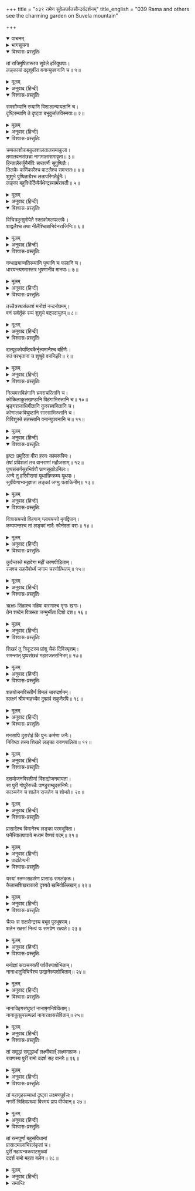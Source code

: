 +++
title = "०३९ रामेण सुवेलपर्वतसौन्दर्यदर्शनम्"
title_english = "039 Rama and others see the charming garden on Suvela mountain"

+++
<details open><summary>वाचनम्</summary>

<div class="audioEmbed"  caption="श्रीराम-हरिसीताराममूर्ति-घनपाठिभ्यां वचनम्" src="https://archive.org/download/Ramayana-recitation-Sriram-harisItArAmamUrti-Ghanapaati-v2/Kanda_6/Kanda_6_YK-039-Rama_and_others_see_the_charming_garden_on_Suvela_mountain_0.mp3"></div>
</details>



<details><summary>भागसूचना</summary>

39. वानरोंसहित श्रीरामका सुवेल-शिखरसे लङ्कापुरीका निरीक्षण करना
</details>

<details open><summary>विश्वास-प्रस्तुतिः</summary>

तां रात्रिमुषितास्तत्र सुवेले हरियूथपाः।  
लङ्कायां ददृशुर्वीरा वनान्युपवनानि च॥ १॥
</details>

<details><summary>मूलम्</summary>

तां रात्रिमुषितास्तत्र सुवेले हरियूथपाः।  
लङ्कायां ददृशुर्वीरा वनान्युपवनानि च॥ १॥
</details>

<details><summary>अनुवाद (हिन्दी)</summary>

वानर-यूथपतियोंने वह रात उस सुवेल पर्वतपर ही बितायी और वहाँसे उन वीरोंने लङ्काके वन और उपवन भी देखे॥ १॥
</details>

<details open><summary>विश्वास-प्रस्तुतिः</summary>

समसौम्यानि रम्याणि विशालान्यायतानि च।  
दृष्टिरम्याणि ते दृष्ट्वा बभूवुर्जातविस्मयाः॥ २॥
</details>

<details><summary>मूलम्</summary>

समसौम्यानि रम्याणि विशालान्यायतानि च।  
दृष्टिरम्याणि ते दृष्ट्वा बभूवुर्जातविस्मयाः॥ २॥
</details>

<details><summary>अनुवाद (हिन्दी)</summary>

वे बड़े ही चौरस, शान्त, सुन्दर, विशाल और विस्तृत थे तथा देखनेमें अत्यन्त रमणीय जान पड़ते थे। उन्हें देखकर उन सब वानरोंको बड़ा विस्मय हुआ॥ २॥
</details>

<details open><summary>विश्वास-प्रस्तुतिः</summary>

चम्पकाशोकबकुलशालतालसमाकुला।  
तमालवनसंछन्ना नागमालासमावृता॥ ३॥  
हिन्तालैरर्जुनैर्नीपैः सप्तपर्णैः सुपुष्पितैः।  
तिलकैः कर्णिकारैश्च पाटलैश्च समन्ततः॥ ४॥  
शुशुभे पुष्पिताग्रैश्च लतापरिगतैर्द्रुमैः।  
लङ्का बहुविधैर्दिव्यैर्यथेन्द्रस्यामरावती॥ ५॥
</details>

<details><summary>मूलम्</summary>

चम्पकाशोकबकुलशालतालसमाकुला।  
तमालवनसंछन्ना नागमालासमावृता॥ ३॥  
हिन्तालैरर्जुनैर्नीपैः सप्तपर्णैः सुपुष्पितैः।  
तिलकैः कर्णिकारैश्च पाटलैश्च समन्ततः॥ ४॥  
शुशुभे पुष्पिताग्रैश्च लतापरिगतैर्द्रुमैः।  
लङ्का बहुविधैर्दिव्यैर्यथेन्द्रस्यामरावती॥ ५॥
</details>

<details><summary>अनुवाद (हिन्दी)</summary>

चम्पा, अशोक, बकुल, शाल और ताल-वृक्षोंसे व्याप्त, तमाल-वनसे आच्छादित और नागकेसरोंसे आवृत लङ्कापुरी हिंताल, अर्जुन, नीप (कदम्ब), खिले हुए छितवन, तिलक,कनेर तथा पाटल आदि नाना प्रकारके दिव्य वृक्षोंसे जिनके अग्रभाग फूलोंके भारसे लदे थे तथा जिनपर लताबल्लरियाँ फैली हुई थीं, इन्द्रकी अमरावतीके समान शोभा पाती थी॥ ३—५॥
</details>

<details open><summary>विश्वास-प्रस्तुतिः</summary>

विचित्रकुसुमोपेतै रक्तकोमलपल्लवैः।  
शाद्वलैश्च तथा नीलैश्चित्राभिर्वनराजिभिः॥ ६॥
</details>

<details><summary>मूलम्</summary>

विचित्रकुसुमोपेतै रक्तकोमलपल्लवैः।  
शाद्वलैश्च तथा नीलैश्चित्राभिर्वनराजिभिः॥ ६॥
</details>

<details><summary>अनुवाद (हिन्दी)</summary>

विचित्र फूलोंसे युक्त लाल कोमल पल्लवों, हरी-हरी घासों तथा विचित्र वनश्रेणियोंसे भी उस पुरीकी बड़ी शोभा हो रही थी॥ ६॥
</details>

<details open><summary>विश्वास-प्रस्तुतिः</summary>

गन्धाढ्यान्यतिरम्याणि पुष्पाणि च फलानि च।  
धारयन्त्यगमास्तत्र भूषणानीव मानवाः॥ ७॥
</details>

<details><summary>मूलम्</summary>

गन्धाढ्यान्यतिरम्याणि पुष्पाणि च फलानि च।  
धारयन्त्यगमास्तत्र भूषणानीव मानवाः॥ ७॥
</details>

<details><summary>अनुवाद (हिन्दी)</summary>

जैसे मनुष्य आभूषण धारण करते हैं, उसी प्रकार वहाँके वृक्ष सुगन्धित फूल और अत्यन्त रमणीय फल धारण करते थे॥ ७॥
</details>

<details open><summary>विश्वास-प्रस्तुतिः</summary>

तच्चैत्ररथसंकाशं मनोज्ञं नन्दनोपमम्।  
वनं सर्वर्तुकं रम्यं शुशुभे षट्पदायुतम्॥ ८॥
</details>

<details><summary>मूलम्</summary>

तच्चैत्ररथसंकाशं मनोज्ञं नन्दनोपमम्।  
वनं सर्वर्तुकं रम्यं शुशुभे षट्पदायुतम्॥ ८॥
</details>

<details><summary>अनुवाद (हिन्दी)</summary>

चैत्ररथ और नन्दनवनके समान वहाँका मनोहर वन सभी ऋतुओंमें भ्रमरोंसे व्याप्त हो रमणीय शोभा धारण करता था॥ ८॥
</details>

<details open><summary>विश्वास-प्रस्तुतिः</summary>

दात्यूहकोयष्टिबकैर्नृत्यमानैश्च बर्हिणैः।  
रुतं परभृतानां च शुश्रुवे वननिर्झरे॥ ९॥
</details>

<details><summary>मूलम्</summary>

दात्यूहकोयष्टिबकैर्नृत्यमानैश्च बर्हिणैः।  
रुतं परभृतानां च शुश्रुवे वननिर्झरे॥ ९॥
</details>

<details><summary>अनुवाद (हिन्दी)</summary>

दात्यूह, कोयष्टि, बक और नाचते हुए मोर उस वनको सुशोभित करते थे। वनमें झरनोंके आसपास कोकिलकी कूक सुनायी पड़ती थी॥ ९॥
</details>

<details open><summary>विश्वास-प्रस्तुतिः</summary>

नित्यमत्तविहंगानि भ्रमराचरितानि च।  
कोकिलाकुलखण्डानि विहंगाभिरुतानि च॥ १०॥  
भृङ्गराजाधिगीतानि कुररस्वनितानि च।  
कोणालकविघुष्टानि सारसाभिरुतानि च।  
विविशुस्ते ततस्तानि वनान्युपवनानि च॥ ११॥
</details>

<details><summary>मूलम्</summary>

नित्यमत्तविहंगानि भ्रमराचरितानि च।  
कोकिलाकुलखण्डानि विहंगाभिरुतानि च॥ १०॥  
भृङ्गराजाधिगीतानि कुररस्वनितानि च।  
कोणालकविघुष्टानि सारसाभिरुतानि च।  
विविशुस्ते ततस्तानि वनान्युपवनानि च॥ ११॥
</details>

<details><summary>अनुवाद (हिन्दी)</summary>

लङ्काके वन और उपवन नित्य मतवाले विहङ्गमोंसे विभूषित थे। वहाँ वृक्षोंकी डालियोंपर भौंरे मँडराते रहते थे। उनके प्रत्येक खण्डमें कोकिलाएँ कुहू-कुहू बोला करती थीं। पक्षी चहचहाते रहते थे। भृङ्गराजके गीत मुखरित होते थे। कुररके शब्द गूँजा करते थे। कोणालकके कलरव होते रहते थे तथा सारसोंकी स्वरलहरी सब ओर छायी रहती थी। कुछ वानरवीर उन वनों और उपवनोंमें घुस गये॥ १०-११॥
</details>

<details open><summary>विश्वास-प्रस्तुतिः</summary>

हृष्टाः प्रमुदिता वीरा हरयः कामरूपिणः।  
तेषां प्रविशतां तत्र वानराणां महौजसाम्॥ १२॥  
पुष्पसंसर्गसुरभिर्ववौ घ्राणसुखोऽनिलः।  
अन्ये तु हरिवीराणां यूथान्निष्क्रम्य यूथपाः।  
सुग्रीवेणाभ्यनुज्ञाता लङ्कां जग्मुः पताकिनीम्॥ १३॥
</details>

<details><summary>मूलम्</summary>

हृष्टाः प्रमुदिता वीरा हरयः कामरूपिणः।  
तेषां प्रविशतां तत्र वानराणां महौजसाम्॥ १२॥  
पुष्पसंसर्गसुरभिर्ववौ घ्राणसुखोऽनिलः।  
अन्ये तु हरिवीराणां यूथान्निष्क्रम्य यूथपाः।  
सुग्रीवेणाभ्यनुज्ञाता लङ्कां जग्मुः पताकिनीम्॥ १३॥
</details>

<details><summary>अनुवाद (हिन्दी)</summary>

वे सभी वीर वानर इच्छानुसार रूप धारण करनेवाले, उत्साही और आनन्दमग्न थे। उन महातेजस्वी वानरोंके वहाँ प्रवेश करते ही फूलोंके संसर्गसे सुगन्धित तथा घ्राणेन्द्रियको सुख देनेवाली मन्द वायु चलने लगी। दूसरे बहुत-से यूथपति उन वानरवीरोंके समूहसे निकलकर सुग्रीवकी आज्ञा ले ध्वजा-पताकाओंसे अलंकृत लङ्कापुरीमें गये॥ १२-१३॥
</details>

<details open><summary>विश्वास-प्रस्तुतिः</summary>

वित्रासयन्तो विहगान् ग्लापयन्तो मृगद्विपान्।  
कम्पयन्तश्च तां लङ्कां नादैः स्वैर्नदतां वराः॥ १४॥
</details>

<details><summary>मूलम्</summary>

वित्रासयन्तो विहगान् ग्लापयन्तो मृगद्विपान्।  
कम्पयन्तश्च तां लङ्कां नादैः स्वैर्नदतां वराः॥ १४॥
</details>

<details><summary>अनुवाद (हिन्दी)</summary>

गर्जनेवाले लोगोंमेंसे श्रेष्ठ वे वानरवीर अपने सिंहनादसे पक्षियोंको डराते, मृगों और हाथियोंके हर्ष छीनते तथा लङ्काको कम्पित करते हुए आगे बढ़ रहे थे॥
</details>

<details open><summary>विश्वास-प्रस्तुतिः</summary>

कुर्वन्तस्ते महावेगा महीं चरणपीडिताम्।  
रजश्च सहसैवोर्ध्वं जगाम चरणोत्थितम्॥ १५॥
</details>

<details><summary>मूलम्</summary>

कुर्वन्तस्ते महावेगा महीं चरणपीडिताम्।  
रजश्च सहसैवोर्ध्वं जगाम चरणोत्थितम्॥ १५॥
</details>

<details><summary>अनुवाद (हिन्दी)</summary>

वे महान् वेगशाली वानर पृथ्वीको जब चरणोंसे दबाते थे, उस समय उनके पैरोंसे उठी हुई धूल सहसा ऊपरको उड़ जाती थी॥ १५॥
</details>

<details open><summary>विश्वास-प्रस्तुतिः</summary>

ऋक्षाः सिंहाश्च महिषा वारणाश्च मृगाः खगाः।  
तेन शब्देन वित्रस्ता जग्मुर्भीता दिशो दश॥ १६॥
</details>

<details><summary>मूलम्</summary>

ऋक्षाः सिंहाश्च महिषा वारणाश्च मृगाः खगाः।  
तेन शब्देन वित्रस्ता जग्मुर्भीता दिशो दश॥ १६॥
</details>

<details><summary>अनुवाद (हिन्दी)</summary>

वानरोंके उस सिंहनादसे त्रस्त एवं भयभीत हुए रीछ, सिंह, भैंसे, हाथी, मृग और पक्षी दसों दिशाओंकी ओर भाग गये॥ १६॥
</details>

<details open><summary>विश्वास-प्रस्तुतिः</summary>

शिखरं तु त्रिकूटस्य प्रांशु चैकं दिविस्पृशम्।  
समन्तात् पुष्पसंछन्नं महारजतसंनिभम्॥ १७॥
</details>

<details><summary>मूलम्</summary>

शिखरं तु त्रिकूटस्य प्रांशु चैकं दिविस्पृशम्।  
समन्तात् पुष्पसंछन्नं महारजतसंनिभम्॥ १७॥
</details>

<details><summary>अनुवाद (हिन्दी)</summary>

त्रिकूट पर्वतका एक शिखर बहुत ऊँचा था। वह ऐसा जान पड़ता था, मानो स्वर्गलोकको छू रहा हो। उसपर सब ओर पीले रंगके फूल खिले हुए थे, जिनसे वह सोनेका-सा जान पड़ता था॥ १७॥
</details>

<details open><summary>विश्वास-प्रस्तुतिः</summary>

शतयोजनविस्तीर्णं विमलं चारुदर्शनम्।  
श्लक्ष्णं श्रीमन्महच्चैव दुष्प्रापं शकुनैरपि॥ १८॥
</details>

<details><summary>मूलम्</summary>

शतयोजनविस्तीर्णं विमलं चारुदर्शनम्।  
श्लक्ष्णं श्रीमन्महच्चैव दुष्प्रापं शकुनैरपि॥ १८॥
</details>

<details><summary>अनुवाद (हिन्दी)</summary>

उस शिखरका विस्तार सौ योजन था। वह देखनेमें बड़ा ही सुन्दर, स्वच्छ, स्निग्ध, कान्तिमान् और विशाल था। पक्षियोंके लिये भी उसकी चोटीतक पहुँचना कठिन होता था॥ १८॥
</details>

<details open><summary>विश्वास-प्रस्तुतिः</summary>

मनसापि दुरारोहं किं पुनः कर्मणा जनैः।  
निविष्टा तस्य शिखरे लङ्का रावणपालिता॥ १९॥
</details>

<details><summary>मूलम्</summary>

मनसापि दुरारोहं किं पुनः कर्मणा जनैः।  
निविष्टा तस्य शिखरे लङ्का रावणपालिता॥ १९॥
</details>

<details><summary>अनुवाद (हिन्दी)</summary>

लोग त्रिकूटके उस शिखरपर मनके द्वारा चढ़नेकी कल्पना भी नहीं कर सकते थे। फिर क्रियाद्वारा उसपर आरूढ़ होनेकी तो बात ही क्या है? रावणद्वारा पालित लङ्का त्रिकूटके उसी शिखरपर बसी हुई थी॥ १९॥
</details>

<details open><summary>विश्वास-प्रस्तुतिः</summary>

दशयोजनविस्तीर्णा विंशद्योजनमायता।  
सा पुरी गोपुरैरुच्चैः पाण्डुराम्बुदसंनिभैः।  
काञ्चनेन च शालेन राजतेन च शोभते॥ २०॥
</details>

<details><summary>मूलम्</summary>

दशयोजनविस्तीर्णा विंशद्योजनमायता।  
सा पुरी गोपुरैरुच्चैः पाण्डुराम्बुदसंनिभैः।  
काञ्चनेन च शालेन राजतेन च शोभते॥ २०॥
</details>

<details><summary>अनुवाद (हिन्दी)</summary>

वह पुरी दस योजन चौड़ी और बीस योजन लंबी थी। सफेद बादलोंके समान ऊँचे-ऊँचे गोपुर तथा सोने और चाँदीके परकोटे उसकी शोभा बढ़ाते थे॥ २०॥
</details>

<details open><summary>विश्वास-प्रस्तुतिः</summary>

प्रासादैश्च विमानैश्च लङ्का परमभूषिता।  
घनैरिवातपापाये मध्यमं वैष्णवं पदम्॥ २१॥
</details>

<details><summary>मूलम्</summary>

प्रासादैश्च विमानैश्च लङ्का परमभूषिता।  
घनैरिवातपापाये मध्यमं वैष्णवं पदम्॥ २१॥
</details>

<details><summary>अनुवाद (हिन्दी)</summary>

जैसे ग्रीष्मके अन्तकाल—वर्षा ऋतुमें घनीभूत बादल आकाशकी शोभा बढ़ाते हैं, उसी प्रकार प्रासादों१ और विमानोंसे२ लङ्कापुरी अत्यन्त सुशोभित हो रही थी॥
</details>

<details><summary>पादटिप्पनी</summary>

१. अमरकोशके अनुसार देवताओंके मन्दिरों तथा राजाओंके महलोंको प्रासाद कहते हैं। प्राचीन वास्तुविद्याके अनुसार बहुत लंबा, चौड़ा, ऊँचा और कई भूमियोंका पक्का या पत्थरका बना हुआ भव्य भवन जिसमें अनेक शृङ्ग, शृङ्खला और अण्डक आदि हों ‘प्रासाद’ कहा गया है। उसमें बहुत-से गवाक्षोंसे युक्त त्रिकोण, चतुष्कोण, आयत और वृत्तशालाएँ बनी होती हैं। आकृतिके भेदसे पुराणोंमें प्रासादके पाँच भेद किये गये हैं—चतुरस्र, चतुरायत, वृत्त, वृत्तायत और अष्टास्र। इनका नाम क्रमशः वैराज, पुष्पक, कैलास, मालक और त्रिविष्टप है। भूमि, अण्डक और शिखर आदिकी न्यूनता-अधिकताके कारण इन पाँचोंके नौ-नौ भेद माने गये हैं। जैसे वैराजके मेरु, मन्दर, विमान, भद्रक, सर्वतोभद्र, रुचक, नन्दन, नन्दिवर्धन और श्रीवत्स; पुष्पकके वलभी, गृहराज, शालागृह, मन्दिर, विमान, ब्रह्ममन्दिर, भवन, उत्तम्भ और शिविकावेश्म; कैलासके वलय, दुन्दुभि, पद्म, महापद्म, भद्रक, सर्वतोभद्र, रुचक, नन्दन, गवाक्ष और गवावृत्त; मालकके गज, वृषभ, हंस, गरुड, सिंह, भूमुख, भूधर, श्रीजय और पृथ्वीधर तथा त्रिविष्टपके वज्र, चक्र, मुष्टिक या वभ्रु, वक्र, स्वस्तिक, खड्ग, गदा, श्रीवृक्ष और विजय।  
२. आकाशमार्गसे गमन करनेवाला रथ जो देवता आदिके पास होता है ‘विमान’ कहलाता है। सात मंजिलके मकानको भी विमान कहते हैं। प्राचीन वास्तुविद्याके अनुसार उस देवमन्दिरको विमानकी संज्ञा दी गयी है जो ऊपरकी ओर पतला होता चला गया हो। मानसार नामक प्राचीन ग्रन्थके अनुसार विमान गोल, चौपहला और अठपहला होता है। गोलको बेसर, चौपहलेको नागर और अठपहलेको द्रावि कहते हैं (हिंदी-शब्दसागरसे)।
</details>

<details open><summary>विश्वास-प्रस्तुतिः</summary>

यस्यां स्तम्भसहस्रेण प्रासादः समलंकृतः।  
कैलासशिखराकारो दृश्यते खमिवोल्लिखन्॥ २२॥
</details>

<details><summary>मूलम्</summary>

यस्यां स्तम्भसहस्रेण प्रासादः समलंकृतः।  
कैलासशिखराकारो दृश्यते खमिवोल्लिखन्॥ २२॥
</details>

<details><summary>अनुवाद (हिन्दी)</summary>

उस पुरीमें सहस्र खम्भोंसे अलंकृत एक चैत्यप्रासाद था, जो कैलास-शिखरके समान दिखायी देता था। वह आकाशको मापता हुआ-सा जान पड़ता था॥ २२॥
</details>

<details open><summary>विश्वास-प्रस्तुतिः</summary>

चैत्यः स राक्षसेन्द्रस्य बभूव पुरभूषणम्।  
शतेन रक्षसां नित्यं यः समग्रेण रक्ष्यते॥ २३॥
</details>

<details><summary>मूलम्</summary>

चैत्यः स राक्षसेन्द्रस्य बभूव पुरभूषणम्।  
शतेन रक्षसां नित्यं यः समग्रेण रक्ष्यते॥ २३॥
</details>

<details><summary>अनुवाद (हिन्दी)</summary>

राक्षसराज रावणका वह चैत्यप्रासाद लङ्कापुरीका आभूषण था। कई सौ राक्षस रक्षाके सभी साधनोंसे सम्पन्न होकर प्रतिदिन उसकी रक्षा करते थे॥ २३॥
</details>

<details open><summary>विश्वास-प्रस्तुतिः</summary>

मनोज्ञां काञ्चनवतीं पर्वतैरुपशोभिताम्।  
नानाधातुविचित्रैश्च उद्यानैरुपशोभिताम्॥ २४॥
</details>

<details><summary>मूलम्</summary>

मनोज्ञां काञ्चनवतीं पर्वतैरुपशोभिताम्।  
नानाधातुविचित्रैश्च उद्यानैरुपशोभिताम्॥ २४॥
</details>

<details><summary>अनुवाद (हिन्दी)</summary>

इस प्रकार वह पुरी बड़ी ही मनोहर, सुवर्णमयी, अनेकानेक पर्वतोंसे अलंकृत, नाना प्रकारकी विचित्र धातुओंसे चित्रित और अनेक उद्यानोंसे सुशोभित थी॥
</details>

<details open><summary>विश्वास-प्रस्तुतिः</summary>

नानाविहगसंघुष्टां नानामृगनिषेविताम्।  
नानाकुसुमसम्पन्नां नानाराक्षससेविताम्॥ २५॥
</details>

<details><summary>मूलम्</summary>

नानाविहगसंघुष्टां नानामृगनिषेविताम्।  
नानाकुसुमसम्पन्नां नानाराक्षससेविताम्॥ २५॥
</details>

<details><summary>अनुवाद (हिन्दी)</summary>

भाँति-भाँतिके विहङ्गम वहाँ अपनी मधुर बोली बोल रहे थे। नाना प्रकारके मृग आदि पशु उसका सेवन करते थे। अनेक प्रकारके फूलोंकी सम्पत्तिसे वह सम्पन्न थी और विविध प्रकारके आकारवाले राक्षस वहाँ निवास करते थे॥ २५॥
</details>

<details open><summary>विश्वास-प्रस्तुतिः</summary>

तां समृद्धां समृद्धार्थां लक्ष्मीवाल्ँ लक्ष्मणाग्रजः।  
रावणस्य पुरीं रामो ददर्श सह वानरैः॥ २६॥
</details>

<details><summary>मूलम्</summary>

तां समृद्धां समृद्धार्थां लक्ष्मीवाल्ँ लक्ष्मणाग्रजः।  
रावणस्य पुरीं रामो ददर्श सह वानरैः॥ २६॥
</details>

<details><summary>अनुवाद (हिन्दी)</summary>

धन-धान्यसे सम्पन्न तथा सम्पूर्ण मनोवाञ्छित वस्तुओंसे भरी-पूरी उस रावण-पुरीको लक्ष्मणके बड़े भाई लक्ष्मीवान् श्रीरामने वानरोंके साथ देखा॥ २६॥
</details>

<details open><summary>विश्वास-प्रस्तुतिः</summary>

तां महागृहसम्बाधां दृष्ट्वा लक्ष्मणपूर्वजः।  
नगरीं त्रिदिवप्रख्यां विस्मयं प्राप वीर्यवान्॥ २७॥
</details>

<details><summary>मूलम्</summary>

तां महागृहसम्बाधां दृष्ट्वा लक्ष्मणपूर्वजः।  
नगरीं त्रिदिवप्रख्यां विस्मयं प्राप वीर्यवान्॥ २७॥
</details>

<details><summary>अनुवाद (हिन्दी)</summary>

बड़े-बड़े महलोंसे सघन बसी हुई उस स्वर्गतुल्य नगरीको देखकर पराक्रमी श्रीराम बड़े विस्मित हुए॥
</details>

<details open><summary>विश्वास-प्रस्तुतिः</summary>

तां रत्नपूर्णां बहुसंविधानां  
प्रासादमालाभिरलंकृतां च।  
पुरीं महायन्त्रकवाटमुख्यां  
ददर्श रामो महता बलेन॥ २८॥
</details>

<details><summary>मूलम्</summary>

तां रत्नपूर्णां बहुसंविधानां  
प्रासादमालाभिरलंकृतां च।  
पुरीं महायन्त्रकवाटमुख्यां  
ददर्श रामो महता बलेन॥ २८॥
</details>

<details><summary>अनुवाद (हिन्दी)</summary>

इस प्रकार अपनी विशाल सेनाके साथ श्रीरघुनाथजीने अनेक प्रकारके रत्नोंसे पूर्ण, तरह-तरहकी रचनाओंसे सुसज्जित, ऊँचे-ऊँचे महलोंकी पंक्तिसे अलंकृत और बड़े-बड़े यन्त्रोंसे युक्त मजबूत किवाड़ोंवाली वह अद्भुत पुरी देखी॥ २८॥
</details>

<details><summary>समाप्तिः</summary>

इत्यार्षे श्रीमद्रामायणे वाल्मीकीये आदिकाव्ये युद्धकाण्डे एकोनचत्वारिंशः सर्गः॥ ३९॥  
इस प्रकार श्रीवाल्मीकिनिर्मित आर्षरामायण आदिकाव्यके युद्धकाण्डमें उन्तालीसवाँ सर्ग पूरा हुआ॥ ३९॥
</details>
